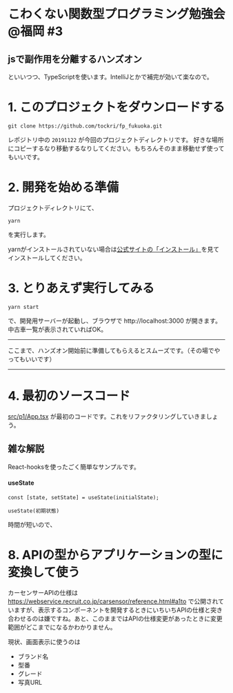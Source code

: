 # こわくない関数型プログラミング勉強会@福岡 #3

## jsで副作用を分離するハンズオン
といいつつ、TypeScriptを使います。IntelliJとかで補完が効いて楽なので。

# 1. このプロジェクトをダウンロードする
```
git clone https://github.com/tockri/fp_fukuoka.git
```
レポジトリ中の `20191122` が今回のプロジェクトディレクトリです。
好きな場所にコピーするなり移動するなりしてください。もちろんそのまま移動せず使ってもいいです。

# 2. 開発を始める準備
プロジェクトディレクトリにて、
```
yarn
```
を実行します。

yarnがインストールされていない場合は[公式サイトの「インストール」](https://yarnpkg.com/lang/ja/docs/install/#mac-stable)を見てインストールしてください。

# 3. とりあえず実行してみる
```
yarn start
```
で、開発用サーバーが起動し、ブラウザで http://localhost:3000 が開きます。
中古車一覧が表示されていればOK。

----
ここまで、ハンズオン開始前に準備してもらえるとスムーズです。（その場でやってもいいです）

----

# 4. 最初のソースコード

[src/p1/App.tsx](https://github.com/tockri/fp_fukuoka/blob/master/20191122/src/p1/App.tsx) が最初のコードです。これをリファクタリングしていきましょう。

## 雑な解説
React-hooksを使ったごく簡単なサンプルです。

#### useState
```
const [state, setState] = useState(initialState);
```
`useState(初期状態)`


時間が短いので、

# 8. APIの型からアプリケーションの型に変換して使う

カーセンサーAPIの仕様は https://webservice.recruit.co.jp/carsensor/reference.html#a1to で公開されていますが、表示するコンポーネントを開発するときにいちいちAPIの仕様と突き合わせるのは嫌ですね。あと、このままではAPIの仕様変更があったときに変更範囲がどこまでになるかわかりません。

現状、画面表示に使うのは
* ブランド名
* 型番
* グレード
* 写真URL

